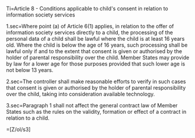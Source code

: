 Ti=Article 8 - Conditions applicable to child's consent in relation to information society services

1.sec=Where point (a) of Article 6(1) applies, in relation to the offer of information society services directly to a child, the processing of the personal data of a child shall be lawful where the child is at least 16 years old. Where the child is below the age of 16 years, such processing shall be lawful only if and to the extent that consent is given or authorised by the holder of parental responsibility over the child. Member States may provide by law for a lower age for those purposes provided that such lower age is not below 13 years.

2.sec=The controller shall make reasonable efforts to verify in such cases that consent is given or authorised by the holder of parental responsibility over the child, taking into consideration available technology.

3.sec=Paragraph 1 shall not affect the general contract law of Member States such as the rules on the validity, formation or effect of a contract in relation to a child.

=[Z/ol/s3]
